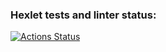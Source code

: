 ### Hexlet tests and linter status:

[![Actions Status](https://github.com/fractuskst/frontend-project-46/actions/workflows/hexlet-check.yml/badge.svg)](https://github.com/fractuskst/frontend-project-46/actions)
